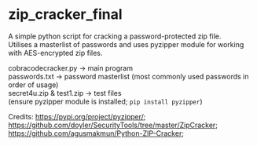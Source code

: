 # zip_cracker_final

A simple python script for cracking a password-protected zip file. <br>
Utilises a masterlist of passwords and uses pyzipper module for working with AES-encrypted zip files.

cobracodecracker.py -> main program <br>
passwords.txt -> password masterlist (most commonly used passwords in order of usage) <br>
secret4u.zip & test1.zip -> test files <br>
(ensure pyzipper module is installed; `pip install pyzipper`) <br>

Credits: 
https://pypi.org/project/pyzipper/; <br>
https://github.com/doyler/SecurityTools/tree/master/ZipCracker; <br>
https://github.com/agusmakmun/Python-ZIP-Cracker; <br>

